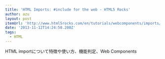 ```yaml
---
title: 'HTML Imports: #include for the web - HTML5 Rocks'
author: azu
layout: post
itemUrl: 'http://www.html5rocks.com/en/tutorials/webcomponents/imports/'
date: '2013-11-12T14:24:50.200Z'
tags:
  - HTML
---
```

HTML importについて特徴や使い方、機能判定、Web Components <template>と一緒に使う場合やCORSについて。
importを使ったライブラリの依存管理、importはメインHTMLのパースをブロッキングしない特徴などについて
